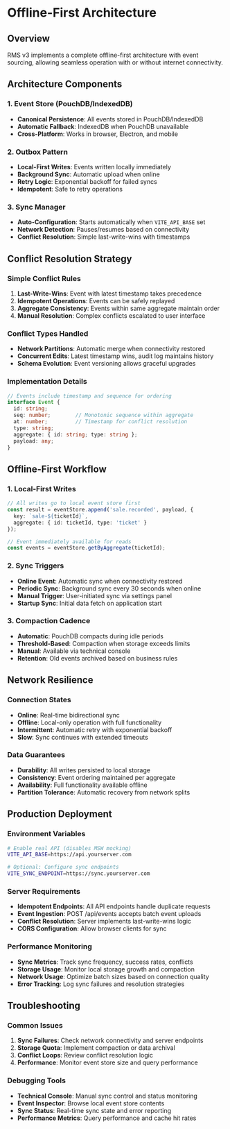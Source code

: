 # Offline-First Architecture

## Overview

RMS v3 implements a complete offline-first architecture with event sourcing, allowing seamless operation with or without internet connectivity.

## Architecture Components

### 1. Event Store (PouchDB/IndexedDB)
- **Canonical Persistence**: All events stored in PouchDB/IndexedDB
- **Automatic Fallback**: IndexedDB when PouchDB unavailable
- **Cross-Platform**: Works in browser, Electron, and mobile

### 2. Outbox Pattern
- **Local-First Writes**: Events written locally immediately
- **Background Sync**: Automatic upload when online
- **Retry Logic**: Exponential backoff for failed syncs
- **Idempotent**: Safe to retry operations

### 3. Sync Manager  
- **Auto-Configuration**: Starts automatically when `VITE_API_BASE` set
- **Network Detection**: Pauses/resumes based on connectivity
- **Conflict Resolution**: Simple last-write-wins with timestamps

## Conflict Resolution Strategy

### Simple Conflict Rules
1. **Last-Write-Wins**: Event with latest timestamp takes precedence
2. **Idempotent Operations**: Events can be safely replayed
3. **Aggregate Consistency**: Events within same aggregate maintain order
4. **Manual Resolution**: Complex conflicts escalated to user interface

### Conflict Types Handled
- **Network Partitions**: Automatic merge when connectivity restored
- **Concurrent Edits**: Latest timestamp wins, audit log maintains history
- **Schema Evolution**: Event versioning allows graceful upgrades

### Implementation Details
```typescript
// Events include timestamp and sequence for ordering
interface Event {
  id: string;
  seq: number;        // Monotonic sequence within aggregate
  at: number;         // Timestamp for conflict resolution
  type: string;
  aggregate: { id: string; type: string };
  payload: any;
}
```

## Offline-First Workflow

### 1. Local-First Writes
```typescript
// All writes go to local event store first
const result = eventStore.append('sale.recorded', payload, {
  key: `sale-${ticketId}`,
  aggregate: { id: ticketId, type: 'ticket' }
});

// Event immediately available for reads
const events = eventStore.getByAggregate(ticketId);
```

### 2. Sync Triggers
- **Online Event**: Automatic sync when connectivity restored
- **Periodic Sync**: Background sync every 30 seconds when online
- **Manual Trigger**: User-initiated sync via settings panel
- **Startup Sync**: Initial data fetch on application start

### 3. Compaction Cadence
- **Automatic**: PouchDB compacts during idle periods
- **Threshold-Based**: Compaction when storage exceeds limits
- **Manual**: Available via technical console
- **Retention**: Old events archived based on business rules

## Network Resilience

### Connection States
- **Online**: Real-time bidirectional sync
- **Offline**: Local-only operation with full functionality
- **Intermittent**: Automatic retry with exponential backoff
- **Slow**: Sync continues with extended timeouts

### Data Guarantees
- **Durability**: All writes persisted to local storage
- **Consistency**: Event ordering maintained per aggregate
- **Availability**: Full functionality available offline
- **Partition Tolerance**: Automatic recovery from network splits

## Production Deployment

### Environment Variables
```bash
# Enable real API (disables MSW mocking)
VITE_API_BASE=https://api.yourserver.com

# Optional: Configure sync endpoints
VITE_SYNC_ENDPOINT=https://sync.yourserver.com
```

### Server Requirements
- **Idempotent Endpoints**: All API endpoints handle duplicate requests
- **Event Ingestion**: POST /api/events accepts batch event uploads
- **Conflict Resolution**: Server implements last-write-wins logic
- **CORS Configuration**: Allow browser clients for sync

### Performance Monitoring
- **Sync Metrics**: Track sync frequency, success rates, conflicts
- **Storage Usage**: Monitor local storage growth and compaction
- **Network Usage**: Optimize batch sizes based on connection quality
- **Error Tracking**: Log sync failures and resolution strategies

## Troubleshooting

### Common Issues
1. **Sync Failures**: Check network connectivity and server endpoints
2. **Storage Quota**: Implement compaction or data archival
3. **Conflict Loops**: Review conflict resolution logic
4. **Performance**: Monitor event store size and query performance

### Debugging Tools
- **Technical Console**: Manual sync control and status monitoring  
- **Event Inspector**: Browse local event store contents
- **Sync Status**: Real-time sync state and error reporting
- **Performance Metrics**: Query performance and cache hit rates

